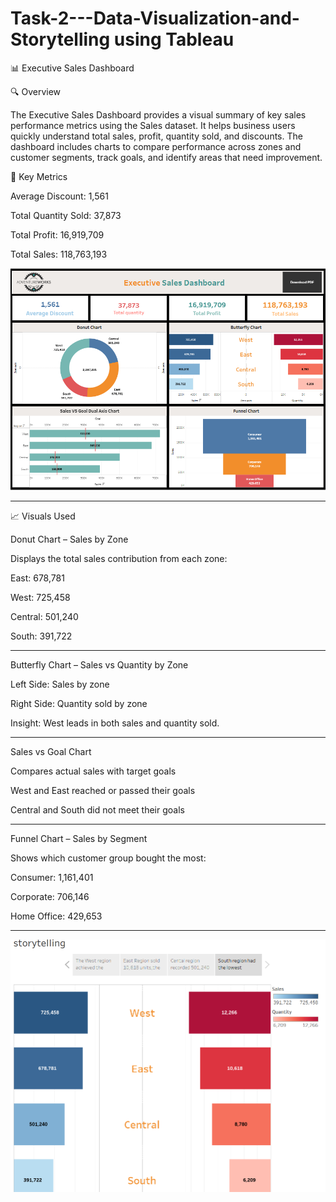 # Task-2---Data-Visualization-and-Storytelling using Tableau

📊 Executive Sales Dashboard

🔍 Overview

The Executive Sales Dashboard provides a visual summary of key sales performance metrics using the Sales dataset. It helps business users quickly understand total sales, profit, quantity sold, and discounts. The dashboard includes charts to compare performance across zones and customer segments, track goals, and identify areas that need improvement.

📌 Key Metrics

Average Discount: 1,561

Total Quantity Sold: 37,873

Total Profit: 16,919,709

Total Sales: 118,763,193






![image.alt](https://github.com/Saktalmale16/Task-2---Data-Visualization-and-Storytelling/blob/main/Sales%20dashboard.PNG)

___

📈 Visuals Used

Donut Chart – Sales by Zone

Displays the total sales contribution from each zone:

East: 678,781

West: 725,458

Central: 501,240

South: 391,722


___


Butterfly Chart – Sales vs Quantity by Zone

Left Side: Sales by zone

Right Side: Quantity sold by zone

Insight: West leads in both sales and quantity sold.

___

Sales vs Goal Chart

Compares actual sales with target goals

West and East reached or passed their goals

Central and South did not meet their goals

___

Funnel Chart – Sales by Segment

Shows which customer group bought the most:

Consumer: 1,161,401

Corporate: 706,146

Home Office: 429,653

___

![image.alt](https://github.com/Saktalmale16/Task-2---Data-Visualization-and-Storytelling/blob/main/Storytelling%20of%20Butterfly%20Chart.PNG)

